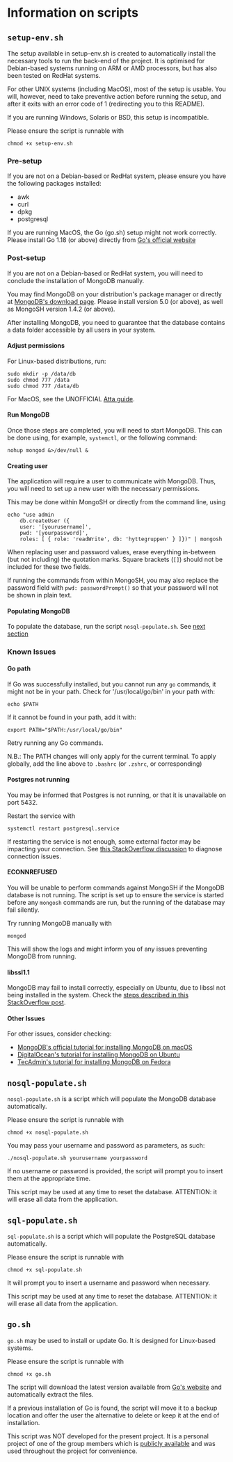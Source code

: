 # Information on scripts

## `setup-env.sh`

The setup available in setup-env.sh is created to automatically install the necessary tools to run the back-end of the project. It is optimised for Debian-based systems running on ARM or AMD processors, but has also been tested on RedHat systems.

For other UNIX systems (including MacOS), most of the setup is usable. You will, however, need to take preventive action before running the setup, and after it exits with an error code of 1 (redirecting you to this README).

If you are running Windows, Solaris or BSD, this setup is incompatible.

Please ensure the script is runnable with
```
chmod +x setup-env.sh
```

### Pre-setup

If you are not on a Debian-based or RedHat system, please ensure you have the following packages installed:

- awk
- curl
- dpkg
- postgresql

If you are running MacOS, the Go (go.sh) setup might not work correctly. Please install Go 1.18 (or above) directly from [Go's official website](https://go.dev/dl/)

### Post-setup
If you are not on a Debian-based or RedHat system, you will need to conclude the installation of MongoDB manually.

You may find MongoDB on your distribution's package manager or directly at [MongoDB's download page](http://repo.mongodb.org/). Please install version 5.0 (or above), as well as MongoSH version 1.4.2 (or above).

After installing MongoDB, you need to guarantee that the database contains a data folder accessible by all users in your system.

#### Adjust permissions

For Linux-based distributions, run:
```
sudo mkdir -p /data/db
sudo chmod 777 /data
sudo chmod 777 /data/db
```

For MacOS, see the UNOFFICIAL [Atta guide](https://attacomsian.com/blog/install-mongodb-macos).

#### Run MongoDB

Once those steps are completed, you will need to start MongoDB. This can be done using, for example, `systemctl`, or the following command:

```
nohup mongod &>/dev/null &
```

#### Creating user

The application will require a user to communicate with MongoDB. Thus, you will need to set up a new user with the necessary permissions.

This may be done within MongoSH or directly from the command line, using

```
echo "use admin
	db.createUser ({
	user: '[yourusername]',
	pwd: '[yourpassword]',
	roles: [ { role: 'readWrite', db: 'hyttegruppen' } ]})" | mongosh
```

When replacing user and password values, erase everything in-between (but not including) the quotation marks. Square brackets (`[]`) should not be included for these two fields.

If running the commands from within MongoSH, you may also replace the password field with `pwd: passwordPrompt()` so that your password will not be shown in plain text.

#### Populating MongoDB

To populate the database, run the script `nosql-populate.sh`. See [next section](#nosql-populate.sh)

### Known Issues

#### Go path

If Go was successfully installed, but you cannot run any `go` commands, it might not be in your path. Check for '/usr/local/go/bin' in your path with:

```
echo $PATH
```

If it cannot be found in your path, add it with:

```
export PATH="$PATH:/usr/local/go/bin"
```

Retry running any Go commands.

N.B.: The PATH changes will only apply for the current terminal. To apply globally, add the line above to `.bashrc` (or `.zshrc`, or corresponding)

#### Postgres not running

You may be informed that Postgres is not running, or that it is unavailable on port 5432.

Restart the service with

```
systemctl restart postgresql.service
```

If restarting the service is not enough, some external factor may be impacting your connection. See [this StackOverflow discussion](https://stackoverflow.com/questions/31645550/postgresql-why-psql-cant-connect-to-server) to diagnose connection issues.


#### ECONNREFUSED

You will be unable to perform commands against MongoSH if the MongoDB database is not running. The script is set up to ensure the service is started before any `mongosh` commands are run, but the running of the database may fail silently.

Try running MongoDB manually with

```
mongod
```

This will show the logs and might inform you of any issues preventing MongoDB from running.

#### libssl1.1

MongoDB may fail to install correctly, especially on Ubuntu, due to libssl not being installed in the system. Check the [steps described in this StackOverflow post](https://askubuntu.com/questions/1126893/how-to-install-openssl-1-1-1-and-libssl-package).

#### Other Issues

For other issues, consider checking:

- [MongoDB's official tutorial for installing MongoDB on macOS](https://www.mongodb.com/docs/manual/tutorial/install-mongodb-on-os-x/)
- [DigitalOcean's tutorial for installing MongoDB on Ubuntu](https://www.digitalocean.com/community/tutorials/how-to-install-mongodb-on-ubuntu-20-04)
- [TecAdmin's tutorial for installing MongoDB on Fedora](https://tecadmin.net/install-mongodb-on-fedora/)

## `nosql-populate.sh`

`nosql-populate.sh` is a script which will populate the MongoDB database automatically.

Please ensure the script is runnable with
```
chmod +x nosql-populate.sh
```

You may pass your username and password as parameters, as such:

```
./nosql-populate.sh yourusername yourpassword
```

If no username or password is provided, the script will prompt you to insert them at the appropriate time.

This script may be used at any time to reset the database. ATTENTION: it will erase all data from the application.


## `sql-populate.sh`

`sql-populate.sh` is a script which will populate the PostgreSQL database automatically.

Please ensure the script is runnable with
```
chmod +x sql-populate.sh
```

It will prompt you to insert a username and password when necessary.

This script may be used at any time to reset the database. ATTENTION: it will erase all data from the application.

## `go.sh`

`go.sh` may be used to install or update Go. It is designed for Linux-based systems.

Please ensure the script is runnable with
```
chmod +x go.sh
```

The script will download the latest version available from [Go's website](https://go.dev/dl/) and automatically extract the files.

If a previous installation of Go is found, the script will move it to a backup location and offer the user the alternative to delete or keep it at the end of installation.

This script was NOT developed for the present project. It is a personal project of one of the group members which is [publicly available](https://gist.github.com/anafvana/dd8d1dab55ef362467ceb0f18722987b) and was used throughout the project for convenience.
